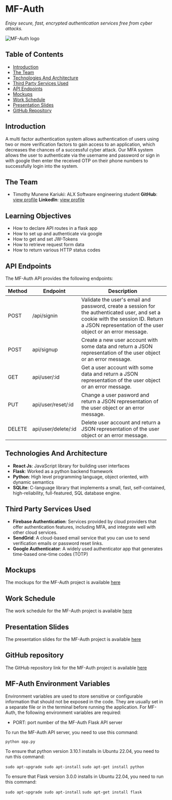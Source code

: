 # MF-Auth

*Enjoy secure, fast, encrypted authentication services free from cyber attacks.*

![MF-Auth logo](https://drive.google.com/file/d/1B2AfOx0bSymFrr1wNkaP08aC2PLmN2ur/view?usp=drive_link)

## Table of Contents

- [Introduction](#introduction)
- [The Team](#the-team)
- [Technologies And Architecture](#technologies-and-architecture)
- [Third Party Services Used](#third-party-services-used)
- [API Endpoints](#api-endpoints)
- [Mockups](#mockups)
- [Work Schedule](#work-schedule)
- [Presentation Slides](#presentation-slides)
- [GitHub Repository](#github-repository)

## Introduction

A multi factor authentication system allows authentication of users using two or more verification factors to gain access to an application, which decreases the chances of a successful cyber attack. Our MFA system allows the user to authenticate via the username and password or sign in with google then enter the received OTP on their phone numbers to successfully login into the system.

## The Team

- Timothy Munene Kariuki: ALX Software engineering student
**GitHub**: [view profile](https://github.com/timmoh-king)
**LinkedIn**: [view profile](https://www.linkedin.com/in/timothy-kariuki-3t6s/)

## Learning Objectives

- How to declare API routes in a flask app
- How to set up and authenticate via google
- How to get and set JW-Tokens
- How to retrieve request form data
- How to return various HTTP status codes

## API Endpoints

The MF-Auth API provides the following endpoints:

| Method | Endpoint | Description |
| ------ | -------- | ----------- |
| POST  | /api/signin | Validate the user's email and password, create a session for the authenticated user, and set a cookie with the session ID. Return a JSON representation of the user object or an error message. |
| POST | api/signup | Create a new user account with some data and return a JSON representation of the user object or an error message. |
| GET | api/user/:id | Get a user account with some data and return a JSON representation of the user object or an error message. |
| PUT | api/user/reset/:id | Change a user pasword and return a JSON representation of the user object or an error message. |
| DELETE | api/user/delete/:id | Delete user account and return a JSON representation of the user object or an error message. |


## Technologies And Architecture

- **React Js**: JavaScript library for building  user interfaces
- **Flask**: Worked as a python backend framework
- **Python**: High level programming language, object oriented, with dynamic semantics
- **SQLite**: C-language library that implements a small, fast, self-contained, high-reliability, full-featured, SQL database engine.

## Third Party Services Used

- **Firebase Authentication**: Services provided by cloud providers that offer authentication features, including MFA, and integrate well with other cloud services.
- **SendGrid**: A cloud-based email service that you can use to send verification emails or password reset links.
- **Google Authenticator**: A widely used authenticator app that generates time-based one-time codes (TOTP)

## Mockups

The mockups for the MF-Auth project is available [here](https://www.figma.com/file/TVGWk1c9AoxREKzI4qCU0k/MFA-System?type=design&node-id=7%3A5661&mode=design&t=du1GTBUawnhEUT1I-1)

## Work Schedule

The work schedule for the MF-Auth project is available [here](https://trello.com/invite/b/AKRjoOAE/ATTI54332a470401e486f0c350b65df3967584A1E08B/mfa-system)

## Presentation Slides

The presentation slides for the MF-Auth project is available [here](https://docs.google.com/presentation/d/104XVfkRPSAnoIl-r3IKOWhxmqAHUu7m30oES42RcZL0/edit?usp=sharing)

## GitHub repository

The GitHub repository link for the MF-Auth project is available [here](https://github.com/timmoh-king/MF-Auth)

## MF-Auth Environment Variables

Environment variables are used to store sensitive or configurable information that should not be exposed in the code. They are usually set in a separate file or in the terminal before running the application. For MF-Auth, the following environment variables are required:
- PORT: port number of the MF-Auth Flask API server

To run the MF-Auth API server, you need to use this command:

`python app.py`

To ensure that python version 3.10.1 installs in Ubuntu 22.04, you need to run this command:

`sudo apt-upgrade sudo apt-install`
`sudo apt-get install python`

To ensure that Flask version 3.0.0 installs in Ubuntu 22.04, you need to run this command:

`sudo apt-upgrade sudo apt-install`
`sudo apt-get install flask`
